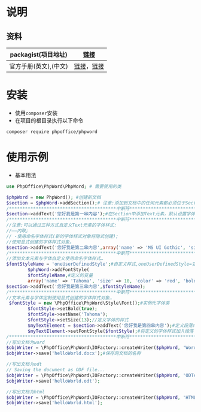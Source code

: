 # 说明



## 资料

| packagist(项目地址)   | [链接](https://packagist.org/packages/phpoffice/phpword)     |
| --------------------- | ------------------------------------------------------------ |
| 官方手册(英文),(中文) | [链接](https://phpword.readthedocs.io/en/latest/)，[链接](https://phpword-zh.readthedocs.io/zh_CN/latest/) |

# 安装

- 使用`composer`安装
- 在项目的根目录执行以下命令

```shell
composer require phpoffice/phpword
```



# 使用示例

- 基本用法

```php
use PhpOffice\PhpWord\PhpWord; # 需要使用的类

$phpWord = new PhpWord(); #创建新文档
$section = $phpWord->addSection();# 注意:添加到文档中的任何元素都必须位于Section中,添加一个空的Section到文档
/****************************************中断符*****************************************************/
$section->addText('您好我是第一串内容');#在Section中添加Text元素，默认设置字体样式
/****************************************中断符*****************************************************/
//注意:可以通过三种方式自定义Text元素的字体样式:
//——内联;
// -使用命名字体样式(新的字体样式对象将隐式创建);
//使用显式创建的字体样式对象。
$section->addText('您好我是第二串内容',array('name' => 'MS UI Gothic', 'size' => 20));#参数1:文字 name=设置的字体名称(不知道字体的可以去word文档中查询对应的字体),参数2:size=字体的大小
/****************************************中断符*****************************************************/
//添加文本元素与字体自定义使用命名字体样式…
$fontStyleName = 'oneUserDefinedStyle';#自定义样式,oneUserDefinedStyle=变量说明文字
        $phpWord->addFontStyle(
        $fontStyleName,#定义的变量
        array('name' => 'Tahoma', 'size' => 10, 'color' => 'red', 'bold' => true));#设置的央视
$section->addText('您好我是第三串内容',$fontStyleName);
/****************************************中断符*****************************************************/
//文本元素与字体定制使用显式创建的字体样式对象…
 $fontStyle = new \PhpOffice\PhpWord\Style\Font();#实例化字体类
        $fontStyle->setBold(true);
        $fontStyle->setName('Tahoma');
        $fontStyle->setSize(13);//定义字体的样式
        $myTextElement = $section->addText('您好我是第四串内容');#定义段落内容
        $myTextElement->setFontStyle($fontStyle);#将定义的字体样式加入段落
/****************************************中断符*****************************************************/
//写出文档为word
$objWriter = \PhpOffice\PhpWord\IOFactory::createWriter($phpWord, 'Word2007');#参数1:定义的段落,参数2:需要导出的文档类型名称&版本
$objWriter->save('helloWorld.docx');#保存的文档的名称

//写出文档为odt
// Saving the document as ODF file...
$objWriter = \PhpOffice\PhpWord\IOFactory::createWriter($phpWord, 'ODText');
$objWriter->save('helloWorld.odt');

//写出文档为html
$objWriter = \PhpOffice\PhpWord\IOFactory::createWriter($phpWord, 'HTML');
$objWriter->save('helloWorld.html');
```

